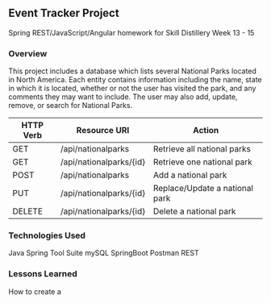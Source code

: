 ## Event Tracker Project

Spring REST/JavaScript/Angular homework for Skill Distillery Week 13 - 15

### Overview

This project includes a database which lists several National Parks located in North America. Each entity contains information including the name, state in which it is located, whether or not the user has visited the park, and any comments they may want to include. The user may also add, update, remove, or search for National Parks.

| HTTP Verb | Resource URI | Action |
|-----------|--------------|--------|
| GET |/api/nationalparks | Retrieve all national parks |
| GET |/api/nationalparks/{id} | Retrieve one national park |
| POST |/api/nationalparks | Add a national park |
| PUT |/api/nationalparks/{id} | Replace/Update a national park |
| DELETE | /api/nationalparks/{id} | Delete a national park |

### Technologies Used
Java
Spring Tool Suite
mySQL
SpringBoot
Postman
REST
### Lessons Learned
How to create a
